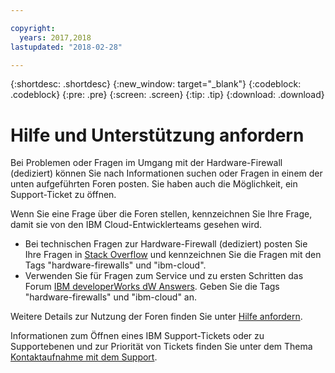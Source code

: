 ```yaml
---

copyright:
  years: 2017,2018
lastupdated: "2018-02-28"

---
```


{:shortdesc: .shortdesc}
{:new_window: target="_blank"}
{:codeblock: .codeblock}
{:pre: .pre}
{:screen: .screen}
{:tip: .tip}
{:download: .download}

# Hilfe und Unterstützung anfordern

Bei Problemen oder Fragen im Umgang mit der Hardware-Firewall (dediziert) können Sie nach Informationen suchen oder Fragen in einem der unten aufgeführten Foren posten. Sie haben auch die Möglichkeit, ein Support-Ticket zu öffnen.

Wenn Sie eine Frage über die Foren stellen, kennzeichnen Sie Ihre Frage, damit sie von den IBM Cloud-Entwicklerteams gesehen wird.

* Bei technischen Fragen zur Hardware-Firewall (dediziert) posten Sie Ihre Fragen in [Stack Overflow](https://stackoverflow.com/search?q=hardware-firewalls+ibm-cloud) und kennzeichnen Sie die Fragen mit den Tags "hardware-firewalls" und "ibm-cloud".
* Verwenden Sie für Fragen zum Service und zu ersten Schritten das Forum [IBM developerWorks dW Answers](https://developer.ibm.com/answers/topics/hardware-firewalls.html?smartspace=ibm-cloud). Geben Sie die Tags "hardware-firewalls" und "ibm-cloud" an.

Weitere Details zur Nutzung der Foren finden Sie unter [Hilfe anfordern](https://console.bluemix.net/docs/support/index.html#getting-help).

Informationen zum Öffnen eines IBM Support-Tickets oder zu Supportebenen und zur Priorität von Tickets finden Sie unter dem Thema [Kontaktaufnahme mit dem Support](https://console.bluemix.net/docs/support/index.html#contacting-support).
